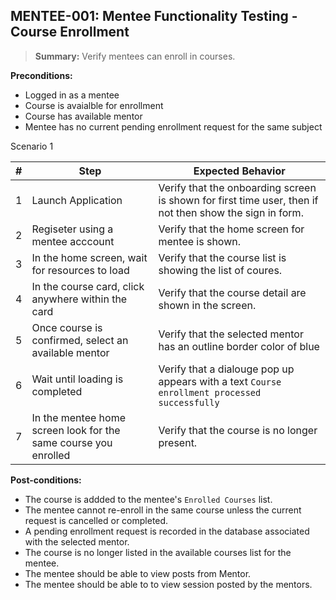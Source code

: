 ## **MENTEE-001:** Mentee Functionality Testing - Course Enrollment  

> **Summary:** Verify mentees can enroll in courses.  <br>

**Preconditions:** 
- Logged in as a mentee
- Course is avaialble for enrollment
- Course has available mentor
- Mentee has no current pending enrollment request for the same subject

Scenario 1 

 | \# | Step | Expected Behavior | 
 |----|------|-------------------| 
 |  1 |  Launch Application    | Verify that the onboarding screen is shown for first time user, then if not then show the sign in form.   | 
 |  2 |  Regiseter using a mentee acccount    | Verify that the home screen for mentee is shown.   | 
 |  3 |  In the home screen, wait for resources to load    | Verify that the course list is showing the list of coures.   |  
 |  4 |  In the course card, click anywhere within the card    | Verify that the course detail are shown in the screen.   | 
 |  5 |  Once course is confirmed, select an available mentor    | Verify that the selected mentor has an outline border color of blue   |
 |  6 |  Wait until loading is completed    | Verify that a dialouge pop up appears with a text `Course enrollment processed successfully`   |
 |  7 |  In the mentee home screen look for the same course you enrolled    | Verify that the course is no longer present.   |

**Post-conditions:**  

 - The course is addded to the mentee's `Enrolled Courses` list.
 - The mentee cannot re-enroll in the same course unless the current request is cancelled or completed.
 - A pending enrollment request is recorded in the database associated with the selected mentor.
 - The course is no longer listed in the available courses list for the mentee.
 - The mentee should be able to view posts from Mentor.
 - The mentee should be able to to view session posted by the mentors.
